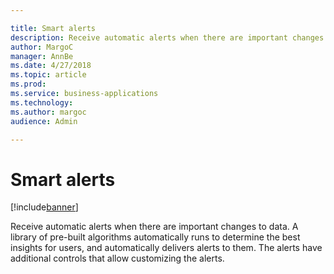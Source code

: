 ```yaml
---

title: Smart alerts
description: Receive automatic alerts when there are important changes to data.
author: MargoC
manager: AnnBe
ms.date: 4/27/2018
ms.topic: article
ms.prod: 
ms.service: business-applications
ms.technology: 
ms.author: margoc
audience: Admin

---
```

#  Smart alerts




[!include[banner](../../../includes/banner.md)]

Receive automatic alerts when there are important changes to data. A library of
pre-built algorithms automatically runs to determine the best insights for
users, and automatically delivers alerts to them. The alerts have additional
controls that allow customizing the alerts.
